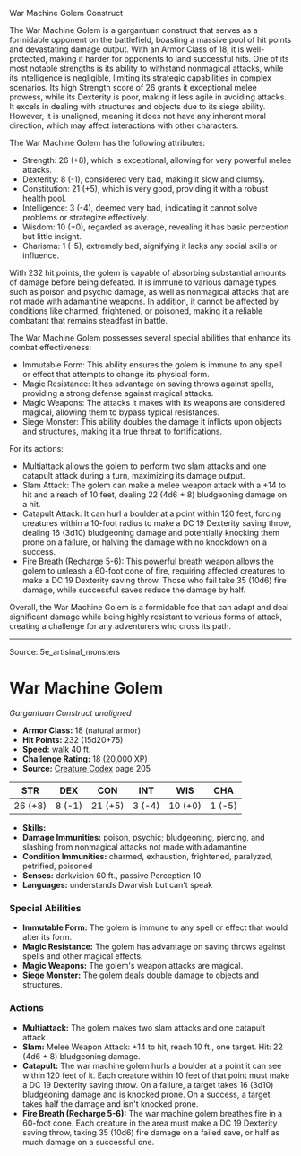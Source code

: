 <MonsterName/>War Machine Golem</MonsterName>
<CreatureType/>Construct</CreatureType>

<summary>The War Machine Golem is a gargantuan construct that serves as a formidable opponent on the battlefield, boasting a massive pool of hit points and devastating damage output. With an Armor Class of 18, it is well-protected, making it harder for opponents to land successful hits. One of its most notable strengths is its ability to withstand nonmagical attacks, while its intelligence is negligible, limiting its strategic capabilities in complex scenarios. Its high Strength score of 26 grants it exceptional melee prowess, while its Dexterity is poor, making it less agile in avoiding attacks. It excels in dealing with structures and objects due to its siege ability. However, it is unaligned, meaning it does not have any inherent moral direction, which may affect interactions with other characters. </summary>

<detail>

The War Machine Golem has the following attributes: 
- Strength: 26 (+8), which is exceptional, allowing for very powerful melee attacks.
- Dexterity: 8 (-1), considered very bad, making it slow and clumsy.
- Constitution: 21 (+5), which is very good, providing it with a robust health pool.
- Intelligence: 3 (-4), deemed very bad, indicating it cannot solve problems or strategize effectively.
- Wisdom: 10 (+0), regarded as average, revealing it has basic perception but little insight.
- Charisma: 1 (-5), extremely bad, signifying it lacks any social skills or influence.

With 232 hit points, the golem is capable of absorbing substantial amounts of damage before being defeated. It is immune to various damage types such as poison and psychic damage, as well as nonmagical attacks that are not made with adamantine weapons. In addition, it cannot be affected by conditions like charmed, frightened, or poisoned, making it a reliable combatant that remains steadfast in battle.

The War Machine Golem possesses several special abilities that enhance its combat effectiveness:
- Immutable Form: This ability ensures the golem is immune to any spell or effect that attempts to change its physical form.
- Magic Resistance: It has advantage on saving throws against spells, providing a strong defense against magical attacks.
- Magic Weapons: The attacks it makes with its weapons are considered magical, allowing them to bypass typical resistances.
- Siege Monster: This ability doubles the damage it inflicts upon objects and structures, making it a true threat to fortifications.

For its actions:
- Multiattack allows the golem to perform two slam attacks and one catapult attack during a turn, maximizing its damage output.
- Slam Attack: The golem can make a melee weapon attack with a +14 to hit and a reach of 10 feet, dealing 22 (4d6 + 8) bludgeoning damage on a hit.
- Catapult Attack: It can hurl a boulder at a point within 120 feet, forcing creatures within a 10-foot radius to make a DC 19 Dexterity saving throw, dealing 16 (3d10) bludgeoning damage and potentially knocking them prone on a failure, or halving the damage with no knockdown on a success.
- Fire Breath (Recharge 5-6): This powerful breath weapon allows the golem to unleash a 60-foot cone of fire, requiring affected creatures to make a DC 19 Dexterity saving throw. Those who fail take 35 (10d6) fire damage, while successful saves reduce the damage by half. 

Overall, the War Machine Golem is a formidable foe that can adapt and deal significant damage while being highly resistant to various forms of attack, creating a challenge for any adventurers who cross its path.</detail>



---

Source: 5e_artisinal_monsters

# War Machine Golem

*Gargantuan* *Construct* *unaligned*

- **Armor Class:** 18 (natural armor)
- **Hit Points:** 232 (15d20+75)
- **Speed:** walk 40 ft.
- **Challenge Rating:** 18 (20,000 XP)
- **Source:** [Creature Codex](https://koboldpress.com/kpstore/product/creature-codex-for-5th-edition-dnd) page 205

| STR | DEX | CON | INT | WIS | CHA |
| --- | --- | --- | --- | --- | --- |
| 26 (+8) | 8 (-1) | 21 (+5) | 3 (-4) | 10 (+0) | 1 (-5) |

- **Skills:** 
- **Damage Immunities:** poison, psychic; bludgeoning, piercing, and slashing from nonmagical attacks not made with adamantine
- **Condition Immunities:** charmed, exhaustion, frightened, paralyzed, petrified, poisoned
- **Senses:** darkvision 60 ft., passive Perception 10
- **Languages:** understands Dwarvish but can't speak

### Special Abilities

- **Immutable Form:** The golem is immune to any spell or effect that would alter its form.
- **Magic Resistance:** The golem has advantage on saving throws against spells and other magical effects.
- **Magic Weapons:** The golem's weapon attacks are magical.
- **Siege Monster:** The golem deals double damage to objects and structures.

### Actions

- **Multiattack:** The golem makes two slam attacks and one catapult attack.
- **Slam:** Melee Weapon Attack: +14 to hit, reach 10 ft., one target. Hit: 22 (4d6 + 8) bludgeoning damage.
- **Catapult:** The war machine golem hurls a boulder at a point it can see within 120 feet of it. Each creature within 10 feet of that point must make a DC 19 Dexterity saving throw. On a failure, a target takes 16 (3d10) bludgeoning damage and is knocked prone. On a success, a target takes half the damage and isn't knocked prone.
- **Fire Breath (Recharge 5-6):** The war machine golem breathes fire in a 60-foot cone. Each creature in the area must make a DC 19 Dexterity saving throw, taking 35 (10d6) fire damage on a failed save, or half as much damage on a successful one.




